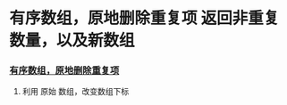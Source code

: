 # 有序数组，原地删除重复项 返回非重复数量，以及新数组

### [有序数组，原地删除重复项](https://github.com/zhaixinlong/practice-go/blob/main/demo002/main.go)
1. 利用 原始 数组，改变数组下标
